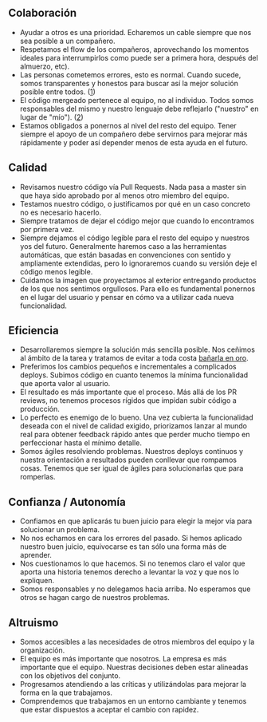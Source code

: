 ## Colaboración

* Ayudar a otros es una prioridad. Echaremos un cable siempre que nos sea posible a un compañero.
* Respetamos el flow de los compañeros, aprovechando los momentos ideales para interrumpirlos como puede ser a primera hora, después del almuerzo, etc).
* Las personas cometemos errores, esto es normal. Cuando sucede, somos transparentes y honestos para buscar así la mejor solución posible entre todos. ([1](https://twitter.com/QualityFrog/status/862414290866782208))
* El código mergeado pertenece al equipo, no al individuo. Todos somos responsables del mismo y nuestro lenguaje debe reflejarlo ("nuestro" en lugar de "mío"). ([2](https://dev.to/ben/merged-code-belongs-to-the-team-not-the-individual-our-language-should-reflect-that))
* Estamos obligados a ponernos al nivel del resto del equipo. Tener siempre el apoyo de un compañero debe servirnos para mejorar más rápidamente y poder así depender menos de esta ayuda en el futuro.

## Calidad

* Revisamos nuestro código vía Pull Requests. Nada pasa a master sin que haya sido aprobado por al menos otro miembro del equipo.
* Testamos nuestro código, o justificamos por qué en un caso concreto no es necesario hacerlo.
* Siempre tratamos de dejar el código mejor que cuando lo encontramos por primera vez.
* Siempre dejamos el código legible para el resto del equipo y nuestros yos del futuro. Generalmente haremos caso a las herramientas automáticas, que están basadas en convenciones con sentido y ampliamente extendidas, pero lo ignoraremos cuando su versión deje el código menos legible.
* Cuidamos la imagen que proyectamos al exterior entregando productos de los que nos sentimos orgullosos. Para ello es fundamental ponernos en el lugar del usuario y pensar en cómo va a utilizar cada nueva funcionalidad.

## Eficiencia

* Desarrollaremos siempre la solución más sencilla posible. Nos ceñimos al ámbito de la tarea y tratamos de evitar a toda costa [bañarla en oro](https://en.wikipedia.org/wiki/Gold_plating_(software_engineering)).
* Preferimos los cambios pequeños e incrementales a complicados deploys. Subimos código en cuanto tenemos la mínima funcionalidad que aporta valor al usuario.
* El resultado es más importante que el proceso. Más allá de los PR reviews, no tenemos procesos rígidos que impidan subir código a producción.
* Lo perfecto es enemigo de lo bueno. Una vez cubierta la funcionalidad deseada con el nivel de calidad exigido, priorizamos lanzar al mundo real para obtener feedback rápido antes que perder mucho tiempo en perfeccionar hasta el mínimo detalle.
* Somos ágiles resolviendo problemas. Nuestros deploys continuos y nuestra orientación a resultados pueden conllevar que rompamos cosas. Tenemos que ser igual de ágiles para solucionarlas que para romperlas.

## Confianza / Autonomía

* Confiamos en que aplicarás tu buen juicio para elegir la mejor vía para solucionar un problema.
* No nos echamos en cara los errores del pasado. Si hemos aplicado nuestro buen juicio, equivocarse es tan sólo una forma más de aprender.
* Nos cuestionamos lo que hacemos. Si no tenemos claro el valor que aporta una historia tenemos derecho a levantar la voz y que nos lo expliquen.
* Somos responsables y no delegamos hacia arriba. No esperamos que otros se hagan cargo de nuestros problemas.

## Altruismo

* Somos accesibles a las necesidades de otros miembros del equipo y la organización.
* El equipo es más importante que nosotros. La empresa es más importante que el equipo. Nuestras decisiones deben estar alineadas con los objetivos del conjunto.
* Progresamos atendiendo a las críticas y utilizándolas para mejorar la forma en la que trabajamos.
* Comprendemos que trabajamos en un entorno cambiante y tenemos que estar dispuestos a aceptar el cambio con rapidez.
